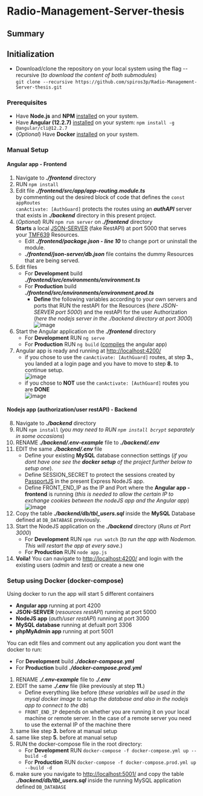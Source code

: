 # Radio-Management-Server-thesis
## Summary

## Initialization
* Download/clone the repository on your local system using the flag --recursive (*to download the content of both submodules*)     
`git clone --recursive https://github.com/spiros3p/Radio-Management-Server-thesis.git`

### Prerequisites
* Have **Node.js** and **NPM** [installed](https://nodejs.org/en/download/) on your system.
* Have **Angular (12.2.7)** [installed](https://angular.io/guide/setup-local) on your system: `npm install -g @angular/cli@12.2.7`
* (*Optional*) Have **Docker** [installed](https://www.docker.com/get-started) on your system.

### Manual Setup
#### Angular app - Frontend
1. Navigate to ***./frontend*** directory
2. RUN `npm install`
3. Edit file ***./frontend/src/app/app-routing.module.ts***  
by commenting out the desired block of code that defines the `const appRoutes`     
`canActivate: [AuthGuard]` protects the routes using an ***authAPI*** server that exists in ***./backend*** directory in this present project.
4. (*Optional*) RUN `npm run server` on ***./frontend*** directory     
**Starts** a local [JSON-SERVER](https://github.com/typicode/json-server) (fake RestAPI) at port 5000 that serves your [TMF639](https://www.tmforum.org/resources/specification/tmf639-resource-inventory-management-api-rest-specification-r17-0-1/) Resources.     
   - Edit ***./frontend/package.json - line 10*** to change port or uninstall the module.
   - ***./frontend/json-server/db.json*** file contains the dummy Resources that are being served.
5. Edit files 
   - For **Development** build ***./frontend/src/environments/environment.ts*** 
   - For **Production** build ***./frontend/src/environments/environment.prod.ts***    
     - **Define** the following variables according to your own servers and ports that RUN the restAPI for the Resources (*here JSON-SERVER port 5000*) and the restAPI for the user Authorization (*here the nodejs server in the ./backend directory at port 3000*)     
![image](https://user-images.githubusercontent.com/16209859/154480699-a9356aaa-e0b8-4ebf-886b-d76d257e908e.png)
6. Start the Angular application on the ***./frontend*** directory  
   - For **Development** RUN `ng serve` 
   - For **Production** RUN `ng build` ([compiles](https://angular.io/cli/build) the angular app)
7. Angular app is ready and running at [http://localhost:4200/](http://localhost:4200/)
   - if you chose to use the `canActivate: [AuthGuard]` routes, at step  **3.**, you landed at a login page and you have to move to step **8.** to continue setup.     
![image](https://user-images.githubusercontent.com/16209859/154483016-cf7180bb-2f24-4a16-a5c0-c8dbe3774333.png)
   - if you chose to **NOT** use the `canActivate: [AuthGuard]` routes you are **DONE**     
![image](https://user-images.githubusercontent.com/16209859/154483481-a650e98a-286d-4982-bebd-b65f1756774d.png)
#### Nodejs app (authorization/user restAPI) - Backend 
8. Navigate to ***./backend*** directory
9. RUN `npm install` (*you may need to RUN `npm install bcrypt` separately in some occasions*)
10. RENAME ***./backend/.env-example*** file to ***./backend/.env***
11. EDIT the same ***./backend/.env*** file     
    - Define your existing **MySQL** database connection settings (_if you dont have one see the **docker setup** of the project further below to setup one_).
    - Define SESSION_SECRET to protect the sessions created by [PassportJS](https://www.passportjs.org/) in the present Express NodeJS app.
    - Define FRONT_END_IP as the IP and Port where the **Angular app - frontend** is running (*this is needed to allow the certain IP to exchange cookies between the nodeJS app and the Angular app*)  
    ![image](https://user-images.githubusercontent.com/16209859/154486010-54a3d45d-c20a-4a0c-ba18-33094b8fde48.png)
12. Copy the table ***./backend/db/tbl_users.sql*** inside the **MySQL** Database defined at `DB_DATABASE` previously.     
13. Start the NodeJS application on the ***./backend*** directory (*Runs at Port 3000*) 
    - For **Development** RUN `npm run watch` (*to run the app with Nodemon. This will restart the app at every save.*) 
    - For **Production** RUN `node app.js`
14. **Voila!** You can navigate to [http://localhost:4200/](http://localhost:4200/) and login with the existing users (*admin* and *test*) or create a new one
   
### Setup using Docker (docker-compose)
Using docker to run the app will start 5 different containers
* **Angular app** running at port 4200
* **JSON-SERVER** (*resources restAPI*) running at port 5000
* **NodeJS app** (*auth/user restAPI*) running at port 3000
* **MySQL database** running at defualt port 3306
* **phpMyAdmin app** running at port 5001     

You can edit files and comment out any application you dont want the docker to run:
   - For **Development** build ***./docker-compose.yml*** 
   - For **Production** build ***./docker-compose.prod.yml***
  
1. RENAME ***./.env-example*** file to ***./.env***
2. EDIT the same ***./.env*** file (like previously at step **11.**)
   - Define everything like before (*these variables will be used in the mysql docker image to setup the database and also in the nodejs app to connect to the db*)
   - `FRONT_END_IP` depends on whether you are running it on your local machine or remote server. In the case of a remote server you need to use the external IP of the machine there
3. same like step **3.** before at manual setup
4. same like step **5.** before at manual setup
5. RUN the docker-compose file in the root directory:     
   - For **Development** RUN `docker-compose -f docker-compose.yml up --build -d`
   - For **Production** RUN `docker-compose -f docker-compose.prod.yml up --build -d`
6. make sure you navigate to [http://localhost:5001/](http://localhost:5001/) and copy the table ***./backend/db/tbl_users.sql*** inside the running MySQL application defined `DB_DATABASE`
